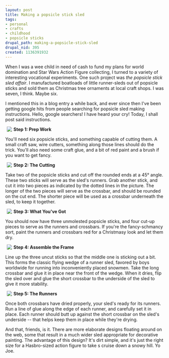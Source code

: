 ```yaml
--- 
layout: post
title: Making a popsicle stick sled
tags: 
- personal
- crafts
- childhood
- popsicle sticks
drupal_path: making-a-popsicle-stick-sled
drupal_nid: 395
created: 1136391932
---
```

When I was a wee child in need of cash to fund my plans for world domination and Star Wars Action Figure collecting, I turned to a variety of interesting vocational experiments. One such project was <i>the popsicle stick sled affair</i>. I manufactured boatloads of little runner-sleds out of popsicle sticks and sold them as Christmas tree ornaments at local craft shops. I was seven, I think. Maybe six.

I mentioned this in a blog entry a while back, and ever since then I've been getting google hits from people searching for popsicle sled making instructions. Hello, google searchers! I have heard your cry! Today, I shall post said instructions.

<img src="/sites/jeff.viapositiva.net/files/sled1.png" align="left" hspace="5"><b>Step 1: Prep Work</b>

You'll need six popsicle sticks, and something capable of cutting them. A small craft saw, wire cutters, something along those lines should do the trick. You'll also need some craft glue, and a bit of red paint and a brush if you want to get fancy.<br clear=all>

<img src="/sites/jeff.viapositiva.net/files/sled2.png" align="left" hspace="5"><b>Step 2: The Cutting</b>

Take two of the popsicle sticks and cut off the rounded ends at a 45&deg; angle. These two sticks will serve as the sled's runners. Grab another stick, and cut it into two pieces as indicated by the dotted lines in the picture. The longer of the two pieces will serve as the crossbar, and should be rounded on the cut end. The shorter piece will be used as a crossbar underneath the sled, to keep it together.<br clear=all>

<img src="/sites/jeff.viapositiva.net/files/sled3.png" align="left" hspace="5"><b>Step 3: What You've Got</b>

You should now have three unmolested popsicle sticks, and four cut-up pieces to serve as the runners and crossbars. If you're the fancy-schmancy sort, paint the runners and crossbars red for a Christmasy look and let them dry. <br clear=all>

<img src="/sites/jeff.viapositiva.net/files/sled4.png" align="left" hspace="5"><b>Step 4: Assemble the Frame</b>

Line up the three uncut sticks so that the middle one is sticking out a bit. This forms the classic flying wedge of a runner sled, favored by boys worldwide for running into inconveniently placed snowmen. Take the long crossbar and glue it in place near the front of the wedge. When it dries, flip the sled over and glue the short crossbar to the underside of the sled to give it more stability.<br clear=all>

<img src="/sites/jeff.viapositiva.net/files/sled5.png" align="left" hspace="5"><b>Step 5: The Runners</b>

Once both crossbars have dried properly, your sled's ready for its runners. Run a line of glue along the edge of each runner, and carefully set it in place. Each runner should butt up against the short crossbar on the sled's underside -- that helps keep them in place while they're drying.<br clear=all>

And that, friends, is it. There are more elaborate designs floating around on the web, some that result in a much wider sled appropriate for decorative painting. The advantage of this design? It's dirt simple, and it's just the right size for a Hasbro-sized action figure to take s cruise down a snowy hill. Yo Joe.
